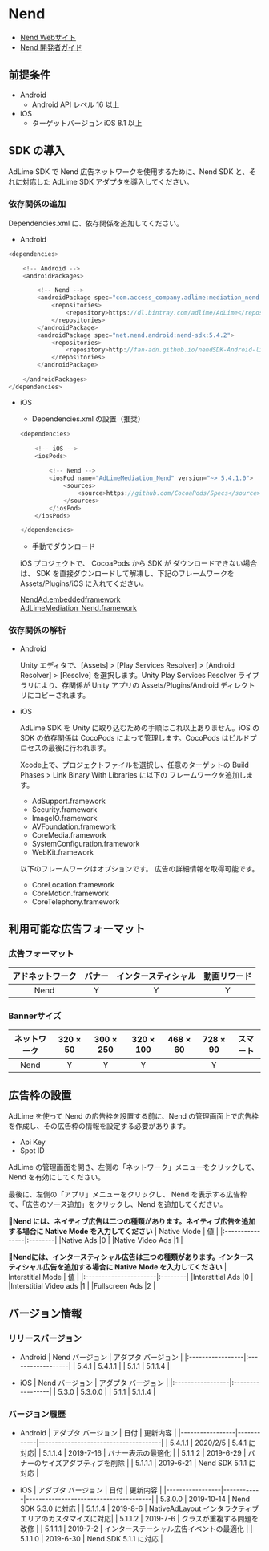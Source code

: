 # Nend
- [Nend Webサイト](https://nend.net/)
- [Nend 開発者ガイド](https://github.com/fan-ADN/nendSDK-Unity)

## 前提条件
- Android
    - Android API レベル 16 以上
- iOS
    - ターゲットバージョン iOS 8.1 以上

## SDK の導入
AdLime SDK で Nend 広告ネットワークを使用するために、Nend SDK と、それに対応した AdLime SDK アダプタを導入してください。

### 依存関係の追加
Dependencies.xml に、依存関係を追加してください。
- Android
```csharp
<dependencies>

    <!-- Android -->
    <androidPackages>

        <!-- Nend -->
        <androidPackage spec="com.access_company.adlime:mediation_nend:5.4.2.1">
            <repositories>
                <repository>https://dl.bintray.com/adlime/AdLime</repository>
            </repositories>
        </androidPackage>
        <androidPackage spec="net.nend.android:nend-sdk:5.4.2">
            <repositories>
                <repository>http://fan-adn.github.io/nendSDK-Android-lib/library</repository>
            </repositories>
        </androidPackage>

    </androidPackages>
</dependencies>
```

- iOS
    - Dependencies.xml の設置（推奨）
    ```csharp
    <dependencies>

        <!-- iOS -->
        <iosPods>
        
            <!-- Nend -->
            <iosPod name="AdLimeMediation_Nend" version="~> 5.4.1.0">
                <sources>
                    <source>https://github.com/CocoaPods/Specs</source>
                </sources>
            </iosPod>
        </iosPods>

    </dependencies>
    ```

    - 手動でダウンロード

    iOS プロジェクトで、 CocoaPods から SDK が ダウンロードできない場合は、 SDK を直接ダウンロードして解凍し、下記のフレームワークを Assets/Plugins/iOS に入れてください。
    
    [NendAd.embeddedframework](https://github.com/fan-ADN/nendSDK-iOS-pub/releases/download/5.4.1/nendSDK_iOS.zip)<br>
    [AdLimeMediation_Nend.framework](https://github.com/Ham-mer/AdLime-iOS-Pub/raw/master/DownloadZip/AdLimeMediation_Nend/5.4.1.0.zip)

### 依存関係の解析
- Android

    Unity エディタで、[Assets] > [Play Services Resolver] > [Android Resolver] > [Resolve] を選択します。Unity Play Services Resolver ライブラリにより、存関係が Unity アプリの Assets/Plugins/Android ディレクトリにコピーされます。

- iOS

    AdLime SDK を Unity に取り込むための手順はこれ以上ありません。iOS の SDK の依存関係は CocoPods によって管理します。CocoPods はビルドプロセスの最後に行われます。

    Xcode上で、プロジェクトファイルを選択し、任意のターゲットの Build Phases > Link Binary With Libraries に以下の フレームワークを追加します。
    - AdSupport.framework
    - Security.framework
    - ImageIO.framework
    - AVFoundation.framework
    - CoreMedia.framework
    - SystemConfiguration.framework
    - WebKit.framework

    以下のフレームワークはオプションです。 広告の詳細情報を取得可能です。
    - CoreLocation.framework
    - CoreMotion.framework
    - CoreTelephony.framework

## 利用可能な広告フォーマット

### 広告フォーマット
|アドネットワーク|バナー |インタースティシャル|動画リワード |
|:-----:|:----:|:----------:|:------:|
|Nend   |Y     | Y          |Y       |

### Bannerサイズ
|ネットワーク |320 × 50  |300 × 250   |320 × 100  |468 × 60  |728 × 90  |スマート    |
|:-------:|:------:|:--------:|:-------:|:------:|:------:|:-------:|
|Nend     |Y       |Y         |Y        |        |Y       |         |

## 広告枠の設置
AdLime を使って Nend の広告枠を設置する前に、Nend の管理画面上で広告枠を作成し、その広告枠の情報を設定する必要があります。
- Api Key
- Spot ID

AdLime の管理画面を開き、左側の「ネットワーク」メニューをクリックして、 Nend を有効にしてください。

最後に、左側の「アプリ」メニューをクリックし、 Nend を表示する広告枠で、「広告のソース追加」をクリックし、Nend を追加してください。

**Nend には、ネイティブ広告は二つの種類があります。ネイティブ広告を追加する場合に Native Mode を入力してください**
| Native Mode     | 値 |
|:----------------|:--------|
|Native Ads       |0        |
|Native Video Ads |1        |

**Nendには、インタースティシャル広告は三つの種類があります。インタースティシャル広告を追加する場合に Native Mode を入力してください**
| Interstitial Mode     | 値 |
|:----------------------|:--------|
|Interstitial Ads       |0        |
|Interstitial Video ads |1        |
|Fullscreen Ads         |2        |

## バージョン情報

### リリースバージョン
- Android
    | Nend バージョン     | アダプタ バージョン  |
    |:-----------------|:------------------|
    | 5.4.1            | 5.4.1.1           |
    | 5.1.1            | 5.1.1.4           |

- iOS
    | Nend バージョン     | アダプタ バージョン |
    |:-----------------|:-----------------|
    | 5.3.0            | 5.3.0.0          |
    | 5.1.1            | 5.1.1.4          |

### バージョン履歴
- Android
    | アダプタ バージョン | 日付       | 更新内容                         |
    |-----------------|------------|--------------------------------------|
    | 5.4.1.1         | 2020/2/5    | 5.4.1 に対応|
    | 5.1.1.4         | 2019-7-16  | バナー表示の最適化                  |
    | 5.1.1.2         | 2019-6-29  | バナーのサイズアダブティブを削除   |
    | 5.1.1.1         | 2019-6-21  | Nend SDK 5.1.1 に対応      |

- iOS
    | アダプタ バージョン | 日付       | 更新内容                          |
    |-----------------|------------|---------------------------------------|
    | 5.3.0.0         | 2019-10-14 | Nend SDK 5.3.0 に対応       |
    | 5.1.1.4         | 2019-8-6   | NativeAdLayout インタラクティブエリアのカスタマイズに対応|
    | 5.1.1.2         | 2019-7-6   | クラスが重複する問題を改修          |
    | 5.1.1.1         | 2019-7-2   | インターステーシャル広告イベントの最適化 |
    | 5.1.1.0         | 2019-6-30  | Nend SDK 5.1.1 に対応       |
